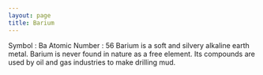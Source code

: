 ```yaml
---
layout: page
title: Barium
---
```


Symbol : Ba
Atomic Number : 56
Barium is a soft and silvery alkaline earth metal. Barium is never found in nature as a free element. Its compounds are used by oil and gas industries to make drilling mud.